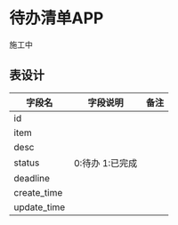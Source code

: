 # 待办清单APP

施工中

## 表设计

| 字段名         | 字段说明       | 备注  |
|-------------|------------|-----|
| id          |            |
| item        |            |
| desc        |            |
| status      | 0:待办 1:已完成 |     |
| deadline    |            |     | 
| create_time |            |
| update_time |            |


